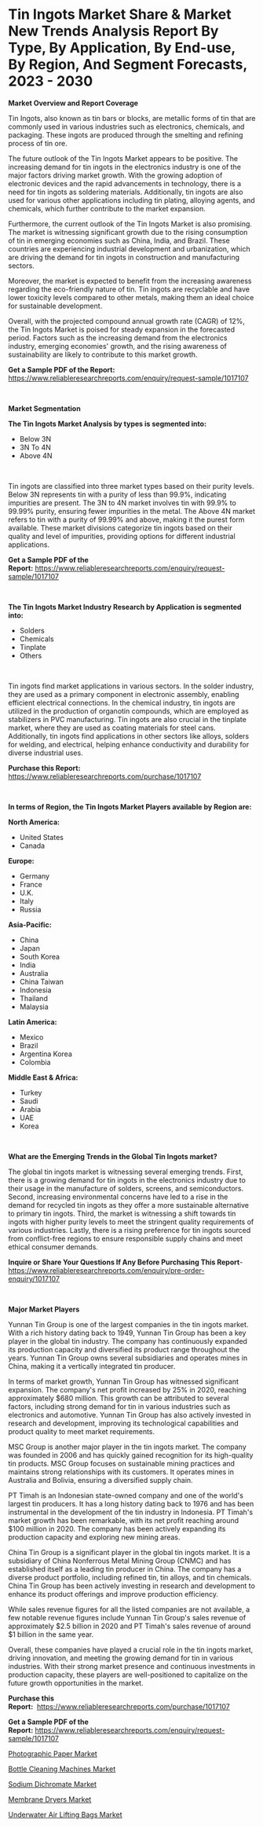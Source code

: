 <p><h1>Tin Ingots Market Share & Market New Trends Analysis Report By Type, By Application, By End-use, By Region, And Segment Forecasts, 2023 - 2030</h1></p><p><strong>Market Overview and Report Coverage</strong></p>
<p><p>Tin Ingots, also known as tin bars or blocks, are metallic forms of tin that are commonly used in various industries such as electronics, chemicals, and packaging. These ingots are produced through the smelting and refining process of tin ore.</p><p>The future outlook of the Tin Ingots Market appears to be positive. The increasing demand for tin ingots in the electronics industry is one of the major factors driving market growth. With the growing adoption of electronic devices and the rapid advancements in technology, there is a need for tin ingots as soldering materials. Additionally, tin ingots are also used for various other applications including tin plating, alloying agents, and chemicals, which further contribute to the market expansion.</p><p>Furthermore, the current outlook of the Tin Ingots Market is also promising. The market is witnessing significant growth due to the rising consumption of tin in emerging economies such as China, India, and Brazil. These countries are experiencing industrial development and urbanization, which are driving the demand for tin ingots in construction and manufacturing sectors.</p><p>Moreover, the market is expected to benefit from the increasing awareness regarding the eco-friendly nature of tin. Tin ingots are recyclable and have lower toxicity levels compared to other metals, making them an ideal choice for sustainable development.</p><p>Overall, with the projected compound annual growth rate (CAGR) of 12%, the Tin Ingots Market is poised for steady expansion in the forecasted period. Factors such as the increasing demand from the electronics industry, emerging economies' growth, and the rising awareness of sustainability are likely to contribute to this market growth.</p></p>
<p><strong>Get a Sample PDF of the Report:</strong> <a href="https://www.reliableresearchreports.com/enquiry/request-sample/1017107">https://www.reliableresearchreports.com/enquiry/request-sample/1017107</a></p>
<p>&nbsp;</p>
<p><strong>Market Segmentation</strong></p>
<p><strong>The Tin Ingots Market Analysis by types is segmented into:</strong></p>
<p><ul><li>Below 3N</li><li>3N To 4N</li><li>Above 4N</li></ul></p>
<p>&nbsp;</p>
<p><p>Tin ingots are classified into three market types based on their purity levels. Below 3N represents tin with a purity of less than 99.9%, indicating impurities are present. The 3N to 4N market involves tin with 99.9% to 99.99% purity, ensuring fewer impurities in the metal. The Above 4N market refers to tin with a purity of 99.99% and above, making it the purest form available. These market divisions categorize tin ingots based on their quality and level of impurities, providing options for different industrial applications.</p></p>
<p><strong>Get a Sample PDF of the Report:</strong>&nbsp;<a href="https://www.reliableresearchreports.com/enquiry/request-sample/1017107">https://www.reliableresearchreports.com/enquiry/request-sample/1017107</a></p>
<p>&nbsp;</p>
<p><strong>The Tin Ingots Market Industry Research by Application is segmented into:</strong></p>
<p><ul><li>Solders</li><li>Chemicals</li><li>Tinplate</li><li>Others</li></ul></p>
<p>&nbsp;</p>
<p><p>Tin ingots find market applications in various sectors. In the solder industry, they are used as a primary component in electronic assembly, enabling efficient electrical connections. In the chemical industry, tin ingots are utilized in the production of organotin compounds, which are employed as stabilizers in PVC manufacturing. Tin ingots are also crucial in the tinplate market, where they are used as coating materials for steel cans. Additionally, tin ingots find applications in other sectors like alloys, solders for welding, and electrical, helping enhance conductivity and durability for diverse industrial uses.</p></p>
<p><strong>Purchase this Report:</strong>&nbsp; <a href="https://www.reliableresearchreports.com/purchase/1017107">https://www.reliableresearchreports.com/purchase/1017107</a></p>
<p>&nbsp;</p>
<p><strong>In terms of Region, the Tin Ingots Market Players available by Region are:</strong></p>
<p>
    <p> <strong> North America: </strong>
        <ul>
            <li>United States</li>
            <li>Canada</li>
        </ul>
        </p> 
    <p> <strong> Europe: </strong>
        <ul>
            <li>Germany</li>
            <li>France</li>
            <li>U.K.</li>
            <li>Italy</li>
            <li>Russia</li>
        </ul>
        </p> 
    <p> <strong> Asia-Pacific: </strong>
        <ul>
            <li>China</li>
            <li>Japan</li>
            <li>South Korea</li>
            <li>India</li>
            <li>Australia</li>
            <li>China Taiwan</li>
            <li>Indonesia</li>
            <li>Thailand</li>
            <li>Malaysia</li>
        </ul>
        </p> 
    <p> <strong> Latin America: </strong>
        <ul>
            <li>Mexico</li>
            <li>Brazil</li>
            <li>Argentina Korea</li>
            <li>Colombia</li>
        </ul>
        </p> 
    <p> <strong> Middle East & Africa: </strong>
        <ul>
            <li>Turkey</li>
            <li>Saudi</li>
            <li>Arabia</li>
            <li>UAE</li>
            <li>Korea</li>
        </ul>
    </p>
    </p>
<p>&nbsp;</p>
<p><strong>What are the Emerging Trends in the Global Tin Ingots market?</strong></p>
<p><p>The global tin ingots market is witnessing several emerging trends. First, there is a growing demand for tin ingots in the electronics industry due to their usage in the manufacture of solders, screens, and semiconductors. Second, increasing environmental concerns have led to a rise in the demand for recycled tin ingots as they offer a more sustainable alternative to primary tin ingots. Third, the market is witnessing a shift towards tin ingots with higher purity levels to meet the stringent quality requirements of various industries. Lastly, there is a rising preference for tin ingots sourced from conflict-free regions to ensure responsible supply chains and meet ethical consumer demands.</p></p>
<p><strong>Inquire or Share Your Questions If Any Before Purchasing This Report</strong>- <a href="https://www.reliableresearchreports.com/enquiry/pre-order-enquiry/1017107">https://www.reliableresearchreports.com/enquiry/pre-order-enquiry/1017107</a></p>
<p>&nbsp;</p>
<p><strong>Major Market Players</strong></p>
<p><p>Yunnan Tin Group is one of the largest companies in the tin ingots market. With a rich history dating back to 1949, Yunnan Tin Group has been a key player in the global tin industry. The company has continuously expanded its production capacity and diversified its product range throughout the years. Yunnan Tin Group owns several subsidiaries and operates mines in China, making it a vertically integrated tin producer. </p><p>In terms of market growth, Yunnan Tin Group has witnessed significant expansion. The company's net profit increased by 25% in 2020, reaching approximately $680 million. This growth can be attributed to several factors, including strong demand for tin in various industries such as electronics and automotive. Yunnan Tin Group has also actively invested in research and development, improving its technological capabilities and product quality to meet market requirements.</p><p>MSC Group is another major player in the tin ingots market. The company was founded in 2006 and has quickly gained recognition for its high-quality tin products. MSC Group focuses on sustainable mining practices and maintains strong relationships with its customers. It operates mines in Australia and Bolivia, ensuring a diversified supply chain.</p><p>PT Timah is an Indonesian state-owned company and one of the world's largest tin producers. It has a long history dating back to 1976 and has been instrumental in the development of the tin industry in Indonesia. PT Timah's market growth has been remarkable, with its net profit reaching around $100 million in 2020. The company has been actively expanding its production capacity and exploring new mining areas.</p><p>China Tin Group is a significant player in the global tin ingots market. It is a subsidiary of China Nonferrous Metal Mining Group (CNMC) and has established itself as a leading tin producer in China. The company has a diverse product portfolio, including refined tin, tin alloys, and tin chemicals. China Tin Group has been actively investing in research and development to enhance its product offerings and improve production efficiency.</p><p>While sales revenue figures for all the listed companies are not available, a few notable revenue figures include Yunnan Tin Group's sales revenue of approximately $2.5 billion in 2020 and PT Timah's sales revenue of around $1 billion in the same year.</p><p>Overall, these companies have played a crucial role in the tin ingots market, driving innovation, and meeting the growing demand for tin in various industries. With their strong market presence and continuous investments in production capacity, these players are well-positioned to capitalize on the future growth opportunities in the market.</p></p>
<p><strong>Purchase this Report:</strong>&nbsp;&nbsp;<a href="https://www.reliableresearchreports.com/purchase/1017107">https://www.reliableresearchreports.com/purchase/1017107</a></p>
<p></p>
<p><strong>Get a Sample PDF of the Report:</strong>&nbsp;<a href="https://www.reliableresearchreports.com/enquiry/request-sample/1017107">https://www.reliableresearchreports.com/enquiry/request-sample/1017107</a></p>
<p><p><a href="https://github.com/gaydyna/Market-Research-Report-List-1/blob/main/photographic-paper-market.md">Photographic Paper Market</a></p><p><a href="https://medium.com/@marilynadams76/bottle-cleaning-machines-market-report-reveals-the-latest-trends-and-growth-opportunities-of-this-01f0d33aea13">Bottle Cleaning Machines Market</a></p><p><a href="https://github.com/tamvrosiya/Market-Research-Report-List-1/blob/main/sodium-dichromate-market.md">Sodium Dichromate Market</a></p><p><a href="https://medium.com/@beverlychen69/membrane-dryers-market-furnishes-information-on-market-share-market-trends-and-market-growth-aa233e8c1aca">Membrane Dryers Market</a></p><p><a href="https://medium.com/@judyhunter52/underwater-air-lifting-bags-market-insight-market-trends-growth-forecasted-from-2023-to-2030-5ef60378f540">Underwater Air Lifting Bags Market</a></p></p>